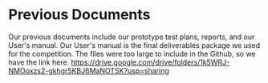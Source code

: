 # Previous Documents
Our previous documents include our prototype test plans, reports, and our User's manual. Our User's manual is the final deliverables package we used for the competition.
The files were too large to include in the Github, so we have the link here. https://drive.google.com/drive/folders/1k5WRJ-NMOoxzs2-gkhgr5KBJ6MaNOTSK?usp=sharing
